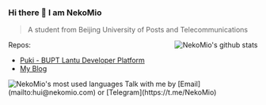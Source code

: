 ### Hi there 👋 I am NekoMio
> A student from Beijing University of Posts and Telecommunications


<img align="right" src="https://github-readme-stats.vercel.app/api?username=NekoMio&show_icons=true&include_all_commits=true&theme=material-palenight" alt="NekoMio's github stats"/>

Repos:  
- [Puki - BUPT Lantu Developer Platform](https://github.com/lantu-dev/puki)  
- [My Blog](https://github.com/NekoMio/Blog)

<img src="https://github-readme-stats.vercel.app/api/top-langs/?username=NekoMio&layout=compact&theme=material-palenight" alt="NekoMio's most used languages">
Talk with me by [Email](mailto:hui@nekomio.com) or [Telegram](https://t.me/NekoMio)

<!--
**NekoMio/NekoMio** is a ✨ _special_ ✨ repository because its `README.md` (this file) appears on your GitHub profile.

Here are some ideas to get you started:

- 🔭 I’m currently working on ...
- 🌱 I’m currently learning ...
- 👯 I’m looking to collaborate on ...
- 🤔 I’m looking for help with ...
- 💬 Ask me about ...
- 📫 How to reach me: ...
- 😄 Pronouns: ...
- ⚡ Fun fact: ...
-->
